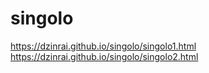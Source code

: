 # singolo
https://dzinrai.github.io/singolo/singolo1.html
https://dzinrai.github.io/singolo/singolo2.html
